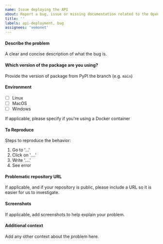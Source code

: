 ```yaml
---
name: Issue deploying the API
about: Report a bug, issue or missing documentation related to the OpenPredict API deployment to help us improve OpenPredict
title: ''
labels: api-deployment, bug
assignees: 'vemonet'
---
```


#### Describe the problem

A clear and concise description of what the bug is.

#### Which version of the package are you using?

Provide the version of package from PyPI the branch (e.g. `main`)

#### Environment

- [ ] Linux
- [ ] MacOS
- [ ] Windows

If applicable, please specify if you're using a Docker container

#### To Reproduce

Steps to reproduce the behavior:
1. Go to '...'
2. Click on '....'
3. Write '....'
4. See error

#### Problematic repository URL

If applicable, and if your repository is public, please include a URL so it is easier for us to investigate.

#### Screenshots

If applicable, add screenshots to help explain your problem.

#### Additional context

Add any other context about the problem here.
